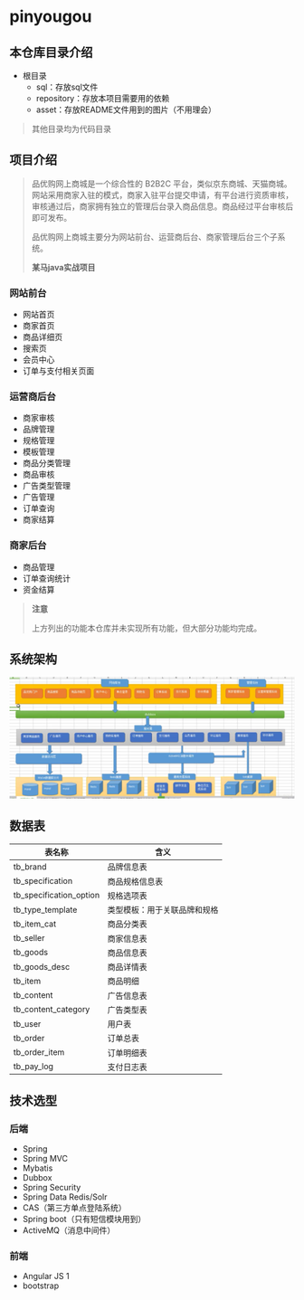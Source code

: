 # pinyougou

## 本仓库目录介绍

- 根目录
  - sql：存放sql文件
  - repository：存放本项目需要用的依赖
  - asset：存放README文件用到的图片（不用理会）

> 其他目录均为代码目录

## 项目介绍

> 品优购网上商城是一个综合性的 B2B2C 平台，类似京东商城、天猫商城。网站采用商家入驻的模式，商家入驻平台提交申请，有平台进行资质审核，审核通过后，商家拥有独立的管理后台录入商品信息。商品经过平台审核后即可发布。
>
> 品优购网上商城主要分为网站前台、运营商后台、商家管理后台三个子系统。
>
> **某马java实战项目**

### 网站前台

- 网站首页
- 商家首页
- 商品详细页
- 搜索页
- 会员中心
- 订单与支付相关页面

### 运营商后台

- 商家审核
- 品牌管理
- 规格管理
- 模板管理
- 商品分类管理
- 商品审核
- 广告类型管理
- 广告管理
- 订单查询
- 商家结算

### 商家后台

- 商品管理
- 订单查询统计
- 资金结算

> **注意**
>
> 上方列出的功能本仓库并未实现所有功能，但大部分功能均完成。

## 系统架构

![](asset/20180705140103490.png)

## 数据表

| 表名称                  | 含义                         |
| ----------------------- | ---------------------------- |
| tb_brand                | 品牌信息表                   |
| tb_specification        | 商品规格信息表               |
| tb_specification_option | 规格选项表                   |
| tb_type_template        | 类型模板：用于关联品牌和规格 |
| tb_item_cat             | 商品分类表                   |
| tb_seller               | 商家信息表                   |
| tb_goods                | 商品信息表                   |
| tb_goods_desc           | 商品详情表                   |
| tb_item                 | 商品明细                     |
| tb_content              | 广告信息表                   |
| tb_content_category     | 广告类型表                   |
| tb_user                 | 用户表                       |
| tb_order                | 订单总表                     |
| tb_order_item           | 订单明细表                   |
| tb_pay_log              | 支付日志表                   |

## 技术选型

### 后端

- Spring
- Spring MVC
- Mybatis
- Dubbox
- Spring Security
- Spring Data Redis/Solr
- CAS（第三方单点登陆系统）
- Spring boot（只有短信模块用到）
- ActiveMQ（消息中间件）

### 前端

- Angular JS 1
- bootstrap

